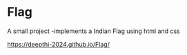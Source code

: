 # Flag

A small project -implements a Indian Flag using html and css


https://deepthi-2024.github.io/Flag/
